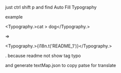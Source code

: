 just ctrl shift p and find Auto Fill Typography

example

<Typography.>cat > dog</Typography.>

=>

<Typography.>{i18n.t('README_1')}</Typography.>

. because readme not show tag typo

and generate textMap.json to copy patse for translate

